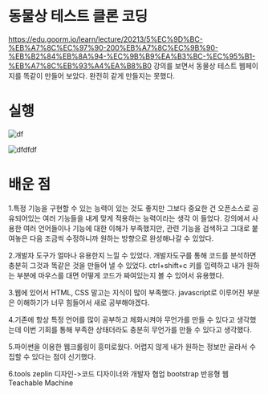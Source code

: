 # 동물상 테스트 클론 코딩
https://edu.goorm.io/learn/lecture/20213/5%EC%9D%BC-%EB%A7%8C%EC%97%90-200%EB%A7%8C%EC%9B%90-%EB%B2%84%EB%8A%94-%EC%9B%B9%EA%B3%BC-%EC%95%B1-%EB%A7%8C%EB%93%A4%EA%B8%B0
강의를 보면서 동물상 테스트 웹페이지를 똑같이 만들어 보았다. 완전히 같게 만들지는 못했다.

# 실행
![df](https://user-images.githubusercontent.com/33712528/80727375-9ad46500-8b40-11ea-914c-b53608c05a92.PNG)

![dfdfdf](https://user-images.githubusercontent.com/33712528/80727379-9b6cfb80-8b40-11ea-8ef3-f0f086767fa6.PNG)


# 배운 점
1.특정 기능을 구현할 수 있는 능력이 있는 것도 좋지만 그보다 중요한 건 오픈소스로 공유되어있는 여러 기능들을 내게 맞게 적용하는 능력이라는 생각   이 들었다. 강의에서 사용한 여러 언어들이나 기능에 대한 이해가 부족했지만, 관련 기능을 검색하고 그대로 붙여놓은 다음 조금씩 수정하니까 원하는   방향으로 완성해나갈 수 있었다. 

2.개발자 도구가 얼마나 유용한지 느낄 수 있었다. 개발자도구를 통해 코드를 분석하면 충분히 그것과 똑같은 것을 만들어 낼 수 있었다. ctrl+shift+c   키를 입력하고 내가 원하는 부분에 마우스를 대면 어떻게 코드가 짜여있는지 볼 수 있어서 유용했다.

3.웹에 있어서 HTML, CSS 말고는 지식이 많이 부족했다. javascript로 이루어진 부분은 이해하기가 너무 힘들어서 새로 공부해야겠다.

4.기존에 항상 특정 언어를 많이 공부하고 체화시켜야 무언가를 만들 수 있다고 생각했는데 이번 기회를 통해 부족한 상태더라도 충분히 무언가를 만들   수 있다고 생각했다.

5.파이썬을 이용한 웹크롤링이 흥미로웠다. 어렵지 않게 내가 원하는 정보만 골라서 수집할 수 있다는 점이 신기했다. 

6.tools
  zeplin 디자인->코드 디자이너와 개발자 협업   bootstrap 반응형 웹   Teachable Machine	   
 
